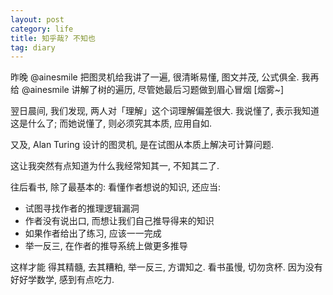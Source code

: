 ```yaml
---
layout: post
category: life
title: 知乎哉? 不知也
tag: diary
---
```




昨晚 @ainesmile 把图灵机给我讲了一遍, 很清晰易懂, 图文并茂, 公式俱全.
我再给 @ainesmile 讲解了树的遍历, 尽管她最后习题做到眉心冒烟 [烟雾~]

翌日晨间, 我们发现, 两人对「理解」这个词理解偏差很大.
我说懂了, 表示我知道这是什么了; 而她说懂了, 则必须究其本质, 应用自如.

又及, Alan Turing 设计的图灵机, 是在试图从本质上解决可计算问题.

这让我突然有点知道为什么我经常知其一, 不知其二了.

往后看书, 除了最基本的: 看懂作者想说的知识, 还应当:

* 试图寻找作者的推理逻辑漏洞
* 作者没有说出口, 而想让我们自己推导得来的知识
* 如果作者给出了练习, 应该一一完成
* 举一反三, 在作者的推导系统上做更多推导

这样才能 得其精髓, 去其糟粕, 举一反三, 方谓知之.
看书虽慢, 切勿贪杯.
因为没有好好学数学, 感到有点吃力.
